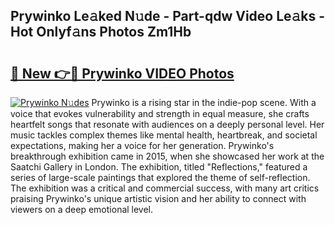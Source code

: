 ## Prywinko Le𝚊ked N𝚞de - Part-qdw Video Le𝚊ks - Hot Onlyf𝚊ns Photos Zm1Hb

# <h2><a href="http://ab13085.deff.icu/?id=Prywinko">🔗 New 👉🔴 Prywinko VIDEO Photos</a></h2>

[![Prywinko N𝚞des](https://i.imgur.com/rIISA9y.gif)](http://ab13085.deff.icu/?id=Prywinko)
Prywinko is a rising star in the indie-pop scene. With a voice that evokes vulnerability and strength in equal measure, she crafts heartfelt songs that resonate with audiences on a deeply personal level. Her music tackles complex themes like mental health, heartbreak, and societal expectations, making her a voice for her generation. Prywinko's breakthrough exhibition came in 2015, when she showcased her work at the Saatchi Gallery in London. The exhibition, titled "Reflections," featured a series of large-scale paintings that explored the theme of self-reflection. The exhibition was a critical and commercial success, with many art critics praising Prywinko's unique artistic vision and her ability to connect with viewers on a deep emotional level.
